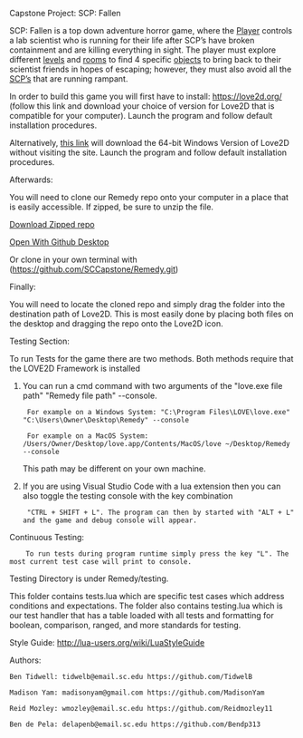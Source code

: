 Capstone Project: SCP: Fallen

SCP: Fallen is a  top down adventure horror game, where the [Player](https://github.com/SCCapstone/Remedy/wiki/Main-Character-Stills) controls a lab scientist who is running for their life after SCP’s have broken containment and are killing everything in sight. The player must explore different [levels](https://github.com/SCCapstone/Remedy/wiki/Storyboard) and [rooms](https://github.com/SCCapstone/Remedy/wiki/Map_Files) to find 4 specific [objects](https://github.com/SCCapstone/Remedy/wiki/Item-interaction) to bring back to their scientist friends in hopes of escaping; however, they must also avoid all the [SCP’s](https://github.com/SCCapstone/Remedy/wiki/Enemy-Stills) that are running rampant.

In order to build this game you will first have to install:
https://love2d.org/ (follow this link and download your choice of version for Love2D that is compatible for your computer). Launch the program and follow default installation procedures.


Alternatively, [this link](https://objects.githubusercontent.com/github-production-release-asset-2e65be/188601229/a161da6d-896a-4428-80b1-92c4ff5fe91a?X-Amz-Algorithm=AWS4-HMAC-SHA256&X-Amz-Credential=AKIAIWNJYAX4CSVEH53A%2F20221024%2Fus-east-1%2Fs3%2Faws4_request&X-Amz-Date=20221024T002036Z&X-Amz-Expires=300&X-Amz-Signature=e752f62ac7b69aa13a24b40e517cec6c176afc2d6f8aa15d5722c939c53337af&X-Amz-SignedHeaders=host&actor_id=70495295&key_id=0&repo_id=188601229&response-content-disposition=attachment%3B%20filename%3Dlove-11.4-win64.exe&response-content-type=application%2Foctet-stream
) will download the 64-bit Windows Version of Love2D without visiting the site. Launch the program and follow default installation procedures.




Afterwards:

You will need to clone our Remedy repo onto your computer in a place that is easily accessible. If zipped, be sure to unzip the file.

[Download Zipped repo](https://github.com/SCCapstone/Remedy/archive/refs/heads/AI.zip)

[Open With Github Desktop](https://desktop.github.com/)

Or clone in your own terminal with (https://github.com/SCCapstone/Remedy.git)

Finally:

You will need to locate the cloned repo and simply drag the folder into the destination path of Love2D. This is most easily done by placing both files on the desktop and dragging the repo onto the Love2D icon.


Testing Section:

To run Tests for the game there are two methods. Both methods require that the LOVE2D Framework is installed

1. You can run a cmd command with two arguments of the "love.exe file path" "Remedy file path" --console. 

		For example on a Windows System: "C:\Program Files\LOVE\love.exe" "C:\Users\Owner\Desktop\Remedy" --console

		For example on a MacOS System: /Users/Owner/Desktop/love.app/Contents/MacOS/love ~/Desktop/Remedy --console

	This path may be different on your own machine.
	

2. If you are using Visual Studio Code with a lua extension then you can also toggle the testing console with the key combination

		"CTRL + SHIFT + L". The program can then by started with "ALT + L" and the game and debug console will appear.
		
Continuous Testing:

		To run tests during program runtime simply press the key "L". The most current test case will print to console.

Testing Directory is under Remedy/testing. 

This folder contains tests.lua which are specific test cases which address conditions and expectations. The folder also contains testing.lua which is our test handler that has a table loaded with all tests and formatting for boolean, comparison, ranged, and more standards for testing.

Style Guide:
http://lua-users.org/wiki/LuaStyleGuide

Authors:

	Ben Tidwell: tidwelb@email.sc.edu https://github.com/TidwelB

	Madison Yam: madisonyam@gmail.com https://github.com/MadisonYam

	Reid Mozley: wmozley@email.sc.edu https://github.com/Reidmozley11

	Ben de Pela: delapenb@email.sc.edu https://github.com/Bendp313
